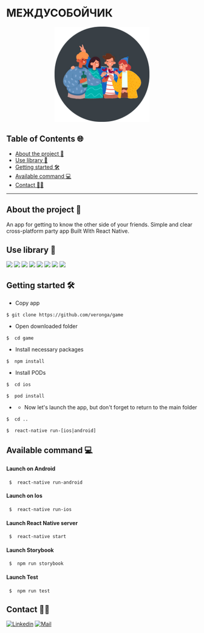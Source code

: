# МЕЖДУСОБОЙЧИК

<p align="center">
  <img width="250" height="250" src="https://github.com/veronga/game/blob/master/android/app/src/main/res/mipmap-xxxhdpi/ic_launcher_round.png">
</p>

## Table of Contents 🌐

+ [About the project 📝](#about-the-project)
+ [Use library 🧠](#use-library)
+ [Getting started 🛠](#getting-started)
+ [Available command 💻](#available-command)
+ [Contact 🤝🏻](#contact)

---

## About the project 📝

An app for getting to know the other side of your friends. Simple and clear cross-platform party app Built With React Native.

## Use library 🧠

[![](https://img.shields.io/badge/React-v16.11.0-blue)](https://github.com/facebook/react/)
[![](https://img.shields.io/badge/React%20Native-v0.62.2-informational)](https://github.com/facebook/react-native#readme)
[![](https://img.shields.io/badge/Storybook-v^5.2.5-ff69b4)](https://storybook.js.org)
[![](https://img.shields.io/badge/Redux-v^4.0.5-blueviolet)](https://redux.js.org/)
[![](https://img.shields.io/badge/Redux%20Toolkit-v^1.4.0-blueviolet)](https://redux-toolkit.js.org/)
[![](https://img.shields.io/badge/PropTypes-v^15.7.2-9cf)](https://www.npmjs.com/package/prop-types)
[![](https://img.shields.io/badge/React%20Native%20Navigation-v^6.8.0-orange)](https://github.com/wix/react-native-navigation)
[![](https://img.shields.io/badge/React%20Native%20Animatable-v^1.3.3-critical)](https://github.com/oblador/react-native-animatable)

## Getting started 🛠

- Copy app

```
$ git clone https://github.com/veronga/game
```

- Open downloaded folder

```
$  cd game
```

- Install necessary packages

```
$  npm install
```

- Install PODs

```
$  cd ios
```

```
$  pod install
```

- - Now let's launch the app, but don't forget to return to the main folder

```
$  cd ..
```

```
$  react-native run-[ios|android]
```

## Available command 💻

#### Launch on Android

```
 $  react-native run-android
```

#### Launch on Ios

```
 $  react-native run-ios
```

#### Launch React Native server

```
 $  react-native start
```

#### Launch Storybook

```
 $  npm run storybook
```

#### Launch Test

```
 $  npm run test
```

## Contact 🤝🏻

[![Linkedin](https://img.shields.io/badge/-Veronika%20Belozechko-blue?style=flat-square&logo=linkedin&logoColor=white&link=https://www.linkedin.com/in/veronika-belozechko-a38933157/)](https://www.linkedin.com/in/veronika-belozechko-a38933157/)
[![Mail](https://img.shields.io/badge/-veronika.belozechko@gmail.com-gray?style=flat-square&logo=gmail&logoColor=red&link=/)](mailto:veronika.belozechko@gmail.com)
